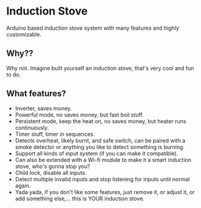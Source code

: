 # Induction Stove
Arduino based induction stove system with many features and highly customizable.

## Why??
Why not. Imagine built yourself an induction stove, that's very cool and fun to do.

## What features?
- Inverter, saves money.
- Powerful mode, no saves money, but fast boil stuff.
- Persistent mode, keep the heat on, no saves money, but heater runs continuously.
- Timer stuff, timer in sequences.
- Detects overheat, likely burnt, and safe switch, can be paired with a smoke detector or anything you like to detect something is burning.
- Support all kinds of input system (if you can make it compatible).
- Can also be extended with a Wi-fi module to make it a smart induction stove, who's gonna stop you?
- Child lock, disable all inputs.
- Detect multiple invalid inputs and stop listening for inputs until normal again.
- Yada yada, if you don't like some features, just remove it, or adjust it, or add something else,... this is YOUR induction stove.
